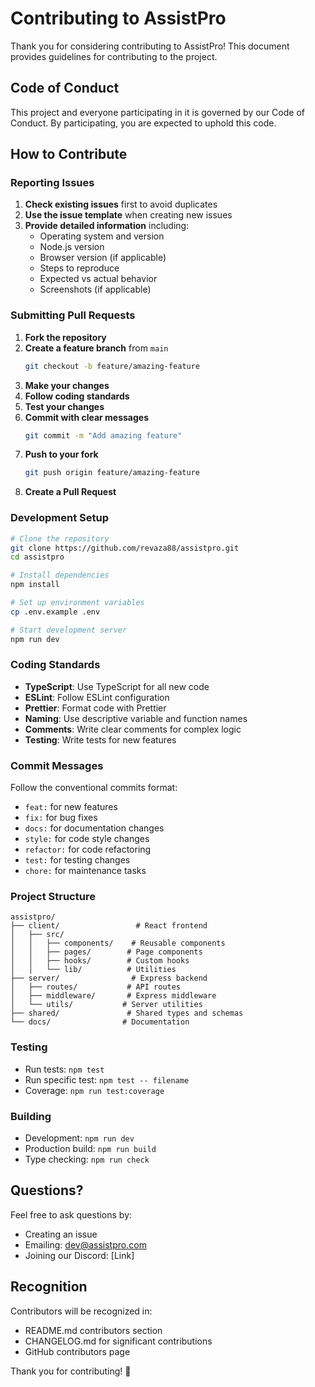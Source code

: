 # Contributing to AssistPro

Thank you for considering contributing to AssistPro! This document provides guidelines for contributing to the project.

## Code of Conduct

This project and everyone participating in it is governed by our Code of Conduct. By participating, you are expected to uphold this code.

## How to Contribute

### Reporting Issues

1. **Check existing issues** first to avoid duplicates
2. **Use the issue template** when creating new issues
3. **Provide detailed information** including:
   - Operating system and version
   - Node.js version
   - Browser version (if applicable)
   - Steps to reproduce
   - Expected vs actual behavior
   - Screenshots (if applicable)

### Submitting Pull Requests

1. **Fork the repository**
2. **Create a feature branch** from `main`
   ```bash
   git checkout -b feature/amazing-feature
   ```
3. **Make your changes**
4. **Follow coding standards**
5. **Test your changes**
6. **Commit with clear messages**
   ```bash
   git commit -m "Add amazing feature"
   ```
7. **Push to your fork**
   ```bash
   git push origin feature/amazing-feature
   ```
8. **Create a Pull Request**

### Development Setup

```bash
# Clone the repository
git clone https://github.com/revaza88/assistpro.git
cd assistpro

# Install dependencies
npm install

# Set up environment variables
cp .env.example .env

# Start development server
npm run dev
```

### Coding Standards

- **TypeScript**: Use TypeScript for all new code
- **ESLint**: Follow ESLint configuration
- **Prettier**: Format code with Prettier
- **Naming**: Use descriptive variable and function names
- **Comments**: Write clear comments for complex logic
- **Testing**: Write tests for new features

### Commit Messages

Follow the conventional commits format:
- `feat:` for new features
- `fix:` for bug fixes
- `docs:` for documentation changes
- `style:` for code style changes
- `refactor:` for code refactoring
- `test:` for testing changes
- `chore:` for maintenance tasks

### Project Structure

```
assistpro/
├── client/                 # React frontend
│   ├── src/
│   │   ├── components/    # Reusable components
│   │   ├── pages/        # Page components
│   │   ├── hooks/        # Custom hooks
│   │   └── lib/          # Utilities
├── server/                # Express backend
│   ├── routes/           # API routes
│   ├── middleware/       # Express middleware
│   └── utils/           # Server utilities
├── shared/               # Shared types and schemas
└── docs/                # Documentation
```

### Testing

- Run tests: `npm test`
- Run specific test: `npm test -- filename`
- Coverage: `npm run test:coverage`

### Building

- Development: `npm run dev`
- Production build: `npm run build`
- Type checking: `npm run check`

## Questions?

Feel free to ask questions by:
- Creating an issue
- Emailing: dev@assistpro.com
- Joining our Discord: [Link]

## Recognition

Contributors will be recognized in:
- README.md contributors section
- CHANGELOG.md for significant contributions
- GitHub contributors page

Thank you for contributing! 🎉
